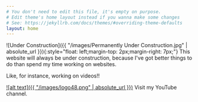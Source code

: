 ```yaml
---
# You don't need to edit this file, it's empty on purpose.
# Edit theme's home layout instead if you wanna make some changes
# See: https://jekyllrb.com/docs/themes/#overriding-theme-defaults
layout: home
---
```

![Under Construction]({{ "/images/Permanently Under Construction.jpg" | absolute_url }}){:style="float: left;margin-top: 2px;margin-right: 7px;"}
This website will always be under construction, because I've got better things to do than spend my time working on websites.

Like, for instance, working on videos!!


[![alt text]({{ "/images/logo48.png" | absolute_url }})](https://youtube.com/c/thenewbiewoodworker) Visit my YouTube channel.
